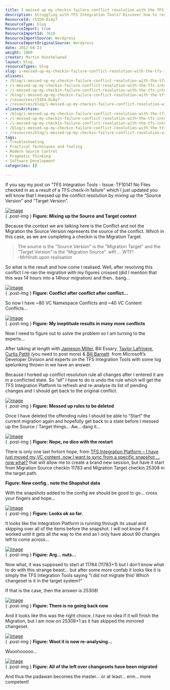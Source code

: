 ```yaml
---
title: I messed up my checkin failure conflict resolution with the TFS Integration Tools… Now what?
description: Struggling with TFS Integration Tools? Discover how to resolve check-in conflicts and streamline your migration process with expert insights and solutions.
ResourceId: r5ID4-DiAy7
ResourceType: blog
ResourceImport: true
ResourceImportId: 7610
ResourceImportSource: Wordpress
ResourceImportOriginalSource: Wordpress
date: 2012-08-23
weight: 1000
creator: Martin Hinshelwood
layout: blog
resourceTypes: blog
slug: i-messed-up-my-checkin-failure-conflict-resolution-with-the-tfs-integration-tools-now-what
aliases:
- /blog/i-messed-up-my-checkin-failure-conflict-resolution-with-the-tfs-integration-tools-now-what
- /i-messed-up-my-checkin-failure-conflict-resolution-with-the-tfs-integration-tools-now-what
- /i-messed-up-my-checkin-failure-conflict-resolution-with-the-tfs-integration-tools…-now-what-
- /blog/i-messed-up-my-checkin-failure-conflict-resolution-with-the-tfs-integration-tools…-now-what-
- /resources/r5ID4-DiAy7
- /resources/blog/i-messed-up-my-checkin-failure-conflict-resolution-with-the-tfs-integration-tools-now-what
aliasesArchive:
- /blog/i-messed-up-my-checkin-failure-conflict-resolution-with-the-tfs-integration-tools-now-what
- /i-messed-up-my-checkin-failure-conflict-resolution-with-the-tfs-integration-tools-now-what
- /i-messed-up-my-checkin-failure-conflict-resolution-with-the-tfs-integration-tools…-now-what-
- /blog/i-messed-up-my-checkin-failure-conflict-resolution-with-the-tfs-integration-tools…-now-what-
- /resources/blog/i-messed-up-my-checkin-failure-conflict-resolution-with-the-tfs-integration-tools-now-what
tags:
- Troubleshooting
- Practical Techniques and Tooling
- Modern Source Control
- Pragmatic Thinking
- Software Development
categories: []

---
```

If you say my post on “TFS Integration Tools - Issue: TF10141 No Files checked in as a result of a TFS check-in failure” which I just updated you will know that I messed up the conflict resolution by mixing up the “Source Version” and “Target Version”.

[![image](images/image_thumb77-1-1.png "image")](http://blog.hinshelwood.com/files/2012/08/image77.png)  
{ .post-img }
**Figure: Mixing up the Source and Target context**

Because the context we are talking here is the Conflict and not the Migration the Source Version represents the source of the conflict. Which in this case, as we are completing a checkin is the Migration Target.

> The source is the "Source Version" is the "Migration Target" and the "Target Version" is the "Migration Source". wtf! … WTF!  
> \-MrHinsh upon realisation

So what is the result and how come I realised. Well, after resolving this conflict I re-ran the migration with my figures crossed (did I mention that this was 14 hours into a 14hour migration) and then.. bang…

[![image](images/image_thumb78-2-2.png "image")](http://blog.hinshelwood.com/files/2012/08/image78.png)  
{ .post-img }
**Figure: Conflict after conflict after conflict…**

So now I have ~80 VC Namespace Conflicts and ~40 VC Content Conflicts…

[![image](images/image_thumb79-3-3.png "image")](http://blog.hinshelwood.com/files/2012/08/image79.png)  
{ .post-img }
**Figure: My ineptitude results in many more conflicts**

Now I need to figure out to solve the problem so I am turning to the experts…

After talking at length with [Jameson Miller](http://www.linkedin.com/pub/jameson-miller/11/90a/257), Bill Essary, [Taylor Lafrinere](http://blogs.msdn.com/b/taylaf/), [Curtis Pettit](http://blogs.msdn.com/b/curtisp/) (you need to post more) & [Bill Barnett](http://blogs.msdn.com/b/billbar/)  from Microsoft’s Developer Division and experts on the TFS Integration Tools with some log spelunking thrown in we have an answer.

Because I horked up conflict resolution rule all changes after I entered it are in a conflicted state. So “all” I have to do is undo the rule which will get the TFS Integration Platform to refresh and re-analyse its list of pending changes and I should get back to the original conflict.

[![image](images/image_thumb80-4-4.png "image")](http://blog.hinshelwood.com/files/2012/08/image80.png)  
{ .post-img }
**Figure: Messed up rules to be deleted**

Once I have deleted the offending rules I should be able to “Start” the current migration again and hopefully get back to a state before I messed up the Source / Target things… Aw… dang it…

[![image](images/image_thumb81-5-5.png "image")](http://blog.hinshelwood.com/files/2012/08/image81.png)  
{ .post-img }
**Figure: Nope, no dice with the restart**

There is only one last forlorn hope, from [TFS Integration Platform – I have just moved my VC content, now I want to sync from a specific snapshot … now what?](http://blogs.msdn.com/b/willy-peter_schaub/archive/2010/03/16/tfs-integration-platform-i-have-just-moved-my-vc-content-now-i-want-to-sync-from-a-specific-snapshot-now-what.aspx) that will allow me to create a brand new session, but have it start from Migration Source checkin 11783 and Migration Target checkin 25308 in the target path.

**Figure: New config.. note the Shapshot data**

With the snapshots added to the config we should be good to go… cross your fingers and hope…

[![image](images/image_thumb82-6-6.png "image")](http://blog.hinshelwood.com/files/2012/08/image82.png)  
{ .post-img }
**Figure: Looks ok so far.**

It looks like the Integration Platform is running through its usual and skipping over all of the items before the snapshot. I will not know if it worked until it gets all the way to the end as I only have about 90 changes left to come across…

[![image](images/image_thumb83-7-7.png "image")](http://blog.hinshelwood.com/files/2012/08/image83.png)  
{ .post-img }
**Figure: Arg… nuts…**

Now what, it was supposed to start at 11784 (11783+1) but I don’t know what to do with this strange beast… but after some more confab it looks like it is simply the TFS Integration Tools saying “I did not migrate this! Which changeset is it in the target system?”

If that is the case, then the answer is 25308!

[![image](images/image_thumb84-8-8.png "image")](http://blog.hinshelwood.com/files/2012/08/image84.png)  
{ .post-img }
**Figure: There is no going back now**

And it looks like this was the right choice. I have no idea if it will finish the Migration, but I am now on 25308+1 as it has skipped the mirrored changeset.

[![image](images/image_thumb85-9-9.png "image")](http://blog.hinshelwood.com/files/2012/08/image85.png)  
{ .post-img }
**Figure: Woot it is now re-analysing…**

Wooohooooo…

[![image](images/image_thumb86-10-10.png "image")](http://blog.hinshelwood.com/files/2012/08/image86.png)  
{ .post-img }
**Figure: All of the left over changesets have been migrated**

And thus the padawan becomes the master… or at least… erm… more competent!
